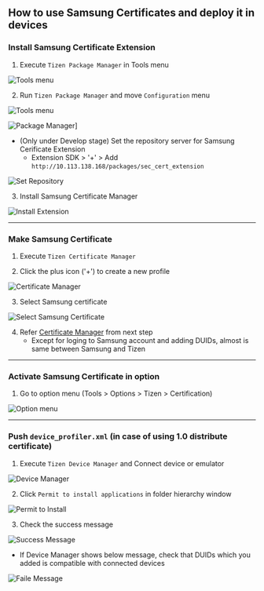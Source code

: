 ﻿## How to use Samsung Certificates and deploy it in devices ##

### Install Samsung Certificate Extension ##

1. Execute ```Tizen Package Manager``` in Tools menu

![Tools menu](../image/SamsungExt_packagemgr.png)

2. Run ```Tizen Package Manager``` and move ```Configuration``` menu

![Tools menu](../image/SamsungExt_packagemgrRun.png)

![Package Manager](../image/SamsungExt_packagemgrConf.png)]

* (Only under Develop stage) Set the repository server for Samsung Cerificate Extension
   * Extension SDK > '+' > Add ```http://10.113.138.168/packages/sec_cert_extension```

![Set Repository](../image/SamsungExt_packagemgrSetrepo.png)

3. Install Samsung Certificate Manager

![Install Extension](../image/SamsungExt_install.png)

---

### Make Samsung Certificate ###

1. Execute ```Tizen Certificate Manager```

2. Click the plus icon ('+') to create a new profile

![Certificate Manager](../image/CertificateMgr_step1.png)

3. Select Samsung certificate

![Select Samsung Certificate](../image/SamsungExt_newProfile.png)

4. Refer [Certificate Manager](certificate-manager.md) from next step
   * Except for loging to Samsung account and adding DUIDs, almost is same between Samsung and Tizen

---

### Activate Samsung Certificate in option ###

1. Go to option menu (Tools > Options > Tizen > Certification)

![Option menu](../image/SamsungExt_option.png)

---

### Push ```device_profiler.xml``` (in case of using 1.0 distribute certificate)

1. Execute ```Tizen Device Manager``` and Connect device or emulator

![Device Manager](../image/SamsungExt_deviceMgr.png)

2. Click ```Permit to install applications``` in folder hierarchy window

![Permit to Install](../image/SamsungExt_permitToInstall.png)

3. Check the success message

![Success Message](../image/SamsungExt_success.png)

* If Device Manager shows below message, check that DUIDs which you added is compatible with connected devices

![Faile Message](../image/SamsungExt_failDUID.png)
